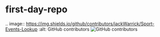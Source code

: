 # first-day-repo

.. image:: https://img.shields.io/github/contributors/jackWarrick/Sport-Events-Lookup
   :alt: GitHub contributors
<img alt="GitHub contributors" src="https://img.shields.io/github/contributors/jackWarrick/Sport-Events-Lookup">
